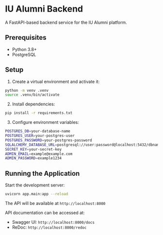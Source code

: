 # IU Alumni Backend

A FastAPI-based backend service for the IU Alumni platform.

## Prerequisites

- Python 3.8+
- PostgreSQL

## Setup

1. Create a virtual environment and activate it:

```bash
python -m venv .venv
source .venv/bin/activate
```

2. Install dependencies:

```bash
pip install -r requirements.txt
```

3. Configure environment variables:

```bash
POSTGRES_DB=your-database-name
POSTGRES_USER=your-postgres-user
POSTGRES_PASSWORD=your-postgres-password
SQLALCHEMY_DATABASE_URL=postgresql://user:password@localhost:5432/dbname
SECRET_KEY=your-secret-key
ADMIN_EMAIL=example@example.com
ADMIN_PASSWORD=example1234
```

## Running the Application

Start the development server:

```bash
uvicorn app.main:app --reload
```

The API will be available at `http://localhost:8000`

API documentation can be accessed at:

- Swagger UI: `http://localhost:8000/docs`
- ReDoc: `http://localhost:8000/redoc`
